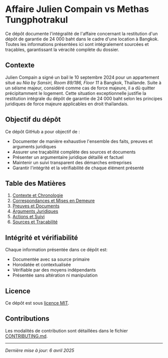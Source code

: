 # Affaire Julien Compain vs Methas Tungphotrakul

Ce dépôt documente l'intégralité de l'affaire concernant la restitution d'un dépôt de garantie de 24 000 baht dans le cadre d'une location à Bangkok. Toutes les informations présentées ici sont intégralement sourcées et traçables, garantissant la véracité complète du dossier.

## Contexte

Julien Compain a signé un bail le 10 septembre 2024 pour un appartement situé au *Nia by Sansiri, Room 89/186, Floor 11* à Bangkok, Thaïlande. Suite à un séisme majeur, considéré comme cas de force majeure, il a dû quitter précipitamment le logement. Cette situation exceptionnelle justifie la restitution intégrale du dépôt de garantie de 24 000 baht selon les principes juridiques de force majeure applicables en droit thaïlandais.

## Objectif du dépôt

Ce dépôt GitHub a pour objectif de :
- Documenter de manière exhaustive l'ensemble des faits, preuves et arguments juridiques
- Assurer une traçabilité complète des sources et documents
- Présenter un argumentaire juridique détaillé et factuel
- Maintenir un suivi transparent des démarches entreprises
- Garantir l'intégrité et la vérifiabilité de chaque élément présenté

## Table des Matières

1. [Contexte et Chronologie](./Contexte-de-l-affaire/chronologie.md)
2. [Correspondances et Mises en Demeure](./Correspondances/)
3. [Preuves et Documents](./Preuves/)
4. [Arguments Juridiques](./Arguments-juridiques/)
5. [Actions et Suivi](./Actions-et-suivi/)
6. [Sources et Traçabilité](./Sources-et-tracabilite.md)

## Intégrité et vérifiabilité

Chaque information présentée dans ce dépôt est:
- Documentée avec sa source primaire
- Horodatée et contextualisée
- Vérifiable par des moyens indépendants
- Présentée sans altération ni manipulation

## Licence

Ce dépôt est sous [licence MIT](./LICENSE.md).

## Contributions

Les modalités de contribution sont détaillées dans le fichier [CONTRIBUTING.md](./CONTRIBUTING.md).

---

*Dernière mise à jour: 6 avril 2025*